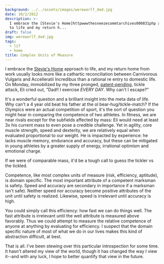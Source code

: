 ```yaml
---
background: ../../assets/images/wereworlf_dad.jpg
date: 10/2/2012
description: >-
  I embrace the [Stevie's Home]httpwwwthesneezecommtarchives000831php approach
  to life and my return h...
draft: false
img: wereworlf_dad.jpg
tags:
  - lïf
  - home
title: Complex Units of Measure
---
```


I embrace the [Stevie's Home](http://www.thesneeze.com/mt-archives/000831.php) approach to life, and my return home from work usually looks more like a cathartic reconciliation between Carnivorous Vulgaris and Accelleratii Incredibus than a rational re entry to domestic life. On Monday, immobilized by my three pronged, [patent-pending](http://www.techdirt.com/articles/20121001/11435420558/why-it-could-make-sense-to-get-rid-patents-entirely-even-if-they-work-few-cases.shtml), tickle attack, Eli cried out, "Dad!! I exercise *EVERY DAY*. Why can't I escape?"

It's a wonderful question and a brilliant insight into the meta data of life. Why can't a 4 year old beat his father at the ol bear-hug/tickle-match? If the Olympics were an actual competition of sport, it's the sort of question you might hear in comparing the competence of two athletes. In fitness, we are near rivals except for the subfields affected by mass: Eli would need at least 3x his current mass to even pose a credible challenge. Yet in agility, core muscle strength, speed and dexterity, we are relatively equal when evaluated proportional to our weight. He is impacted by experience: he lacks muscle memory, endurance and accuracy, but these can be mitigated in young athletes by a greater supply of energy, irrational optimism and emotional charge.

If we were of comparable mass, it'd be a tough call to guess the tickler vs the tickled.

Competence, like most complex units of measure (risk, efficiency, aptitude), is domain specific. The most important attribute of a competent marksman is safety. Speed and accuracy are secondary in importance if a marksman isn't safe). Neither speed nor accuracy become positive attributes of the unit until safety is realized. Likewise, speed is irrelevant until accuracy is high.

You could simply call this efficiency: how fast we can do things well. The fast attribute is irrelevant until the well attribute is measured above favorably. Thus we could attempt to measure the relative competence of anyone at anything by evaluating for efficiency. I suspect that the domain specific nature of most of what we do in our lives makes this kind of abstraction difficult, at best.

That is all. I've been stewing over this particular introspection for some time. It hasn't altered my view of the world, though it has changed the way I view it--and with any luck, I hope to better quantify that view in the future.
